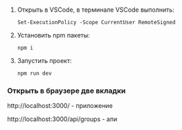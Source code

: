 # 
1) Открыть в VSCode, в терминале VSCode выполнить:
    ```
    Set-ExecutionPolicy -Scope CurrentUser RemoteSigned
    ```
2) Установить npm пакеты:
    ```
    npm i
    ```
3) Запустить проект:
    ```
    npm run dev
    ```

### Открыть в браузере две вкладки

http://localhost:3000/ - приложение

http://localhost:3000/api/groups - апи


